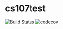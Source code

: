 # cs107test

[![Build Status](https://travis-ci.com/lucyzsunshine/cs107test.svg?branch=master)](https://travis-ci.com/lucyzsunshine/cs107test)
[![codecov](https://codecov.io/gh/lucyzsunshine/cs107test/branch/master/graph/badge.svg?token=V8NLKGW81H)](https://codecov.io/gh/lucyzsunshine/cs107test)


